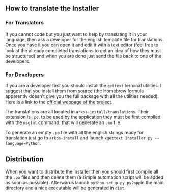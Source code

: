 ## How to translate the Installer

### For Translators

If you cannot code but you just want to help by translating it in your language, then ask a developer for the english template file for translations. Once you have it you can open it and edit it with a text editor (feel free to look at the already completed translations to get an idea of how they must be structured) and when you are done just send the file back to one of the developers.

### For Developers

If you are a developer first you should install the `gettext` terminal utilities. I suggest that you install them from source (the Homebrew formula apparently doesn't give you the full package with all the utilities needed). Here is a link to the [official webpage of the project](https://www.gnu.org/software/gettext/).

The translations are all located in `arkos-install/translations`. Their extension is `.po`. to be used by the application they must be first compiled with the `msgfmt` command, that will generate an `.mo` file.

To generate an empty `.po` file with all the english strings ready for translation just go to `arkos-install` and launch `xgettext Installer.py --language=Python`.

## Distribution

When you want to distribute the installer then you should first compile all the `.po` files and then delete them (a simple automation script will be added as soon as possible). Afterwards launch `python setup.py py2app`in the main directory and a nice executable will be generated in `dist`.